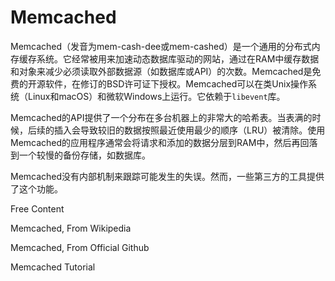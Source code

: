 # Memcached

Memcached（发音为mem-cash-dee或mem-cashed）是一个通用的分布式内存缓存系统。它经常被用来加速动态数据库驱动的网站，通过在RAM中缓存数据和对象来减少必须读取外部数据源（如数据库或API）的次数。Memcached是免费的开源软件，在修订的BSD许可证下授权。Memcached可以在类Unix操作系统（Linux和macOS）和微软Windows上运行。它依赖于`libevent`库。

Memcached的API提供了一个分布在多台机器上的非常大的哈希表。当表满的时候，后续的插入会导致较旧的数据按照最近使用最少的顺序（LRU）被清除。使用Memcached的应用程序通常会将请求和添加的数据分层到RAM中，然后再回落到一个较慢的备份存储，如数据库。

Memcached没有内部机制来跟踪可能发生的失误。然而，一些第三方的工具提供了这个功能。

<ResourceGroupTitle>Free Content</ResourceGroupTitle>

<BadgeLink colorScheme='yellow' badgeText='Read' href='https://en.wikipedia.org/wiki/Memcached'>Memcached, From Wikipedia</BadgeLink>

<BadgeLink colorScheme='yellow' badgeText='Read' href='https://github.com/memcached/memcached#readme'>Memcached, From Official Github</BadgeLink>

<BadgeLink colorScheme='green' badgeText='Course' href='https://www.tutorialspoint.com/memcached/index.htm'>Memcached Tutorial</BadgeLink>
